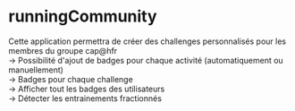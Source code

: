 runningCommunity
================
Cette application permettra de créer des challenges personnalisés pour les membres du groupe cap@hfr<br>
-> Possibilité d'ajout de badges pour chaque activité (automatiquement ou manuellement)<br>
-> Badges pour chaque challenge<br>
-> Afficher tout les badges des utilisateurs<br>
-> Détecter les entrainements fractionnés<br>
